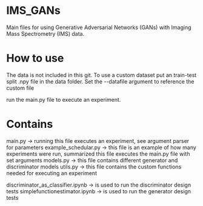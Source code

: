 # IMS_GANs
Main files for using Generative Adversarial Networks (GANs) with Imaging Mass Spectrometry (IMS) data.

# How to use
The data is not included in this git.
To use a custom dataset put an train-test split .npy file in the data folder.
Set the --datafile argument to reference the custom file

run the main.py file to execute an experiment.

# Contains 
main.py -> running this file executes an experiment, see argument parser for parameters
example_schedular.py -> this file is an example of how many experiments were run, summarized this file executes the main.py file with set arguments
models.py -> this file contains different generator and discriminator models
utils.py -> this file contains the custom functions needed for executing an experiment

discriminator_as_classifier.ipynb -> is used to run the discriminator design tests
simplefunctionestimator.ipynb -> is used to run the generator design tests

